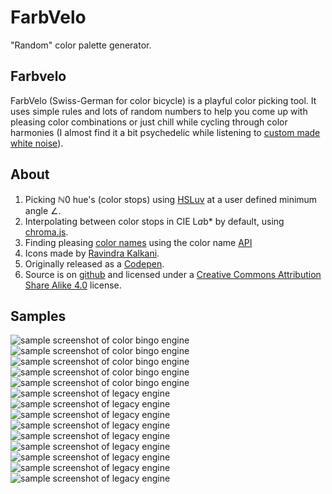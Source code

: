 # FarbVelo
"Random" color palette generator.  
## Farbvelo

FarbVelo (Swiss-German for color bicycle) is a playful color picking tool. It uses simple rules and lots of random numbers to help you come up with pleasing color combinations or just chill while cycling through color harmonies (I almost find it a bit psychedelic while listening to [custom made white noise](https://mynoise.net/NoiseMachines/tropicalRainNoiseGenerator.php)).

## About

1. Picking ℕ0 hue's (color stops) using [HSLuv](https://www.hsluv.org/) <a>at a user defined minimum angle ∠.</a>
2. Interpolating between color stops in CIE L*a*b* by default, using [chroma.js](https://gka.github.io/chroma.js/).
3. Finding pleasing [color names](https://github.com/meodai/color-names) using the color name [API](https://github.com/meodai/color-names#api-)
4. Icons made by [Ravindra Kalkani](https://thenounproject.com/search/?q=reload&i=1973430).
5. Originally released as a [Codepen](https://codepen.io/meodai/pen/RerqjG).
6. Source is on [github](https://github.com/meodai/farbvelo) and licensed under a [Creative Commons Attribution Share Alike 4.0](https://github.com/meodai/farbvelo/blob/main/LICENSE.md) license.

## Samples

![sample screenshot of color bingo engine](public/samples/engine-color-bingo-01.png)
![sample screenshot of color bingo engine](public/samples/engine-color-bingo-02.png)
![sample screenshot of color bingo engine](public/samples/engine-color-bingo-03.png)
![sample screenshot of color bingo engine](public/samples/engine-color-bingo-04.png)
![sample screenshot of color bingo engine](public/samples/engine-color-bingo-05.png)
![sample screenshot of legacy engine](public/samples/engine-legacy-01.png)
![sample screenshot of legacy engine](public/samples/engine-legacy-02.png)
![sample screenshot of legacy engine](public/samples/engine-legacy-03.png)
![sample screenshot of legacy engine](public/samples/engine-legacy-04.png)
![sample screenshot of legacy engine](public/samples/engine-legacy-05.png)
![sample screenshot of legacy engine](public/samples/engine-legacy-06.png)
![sample screenshot of legacy engine](public/samples/engine-legacy-07.png)
![sample screenshot of legacy engine](public/samples/engine-legacy-08.png)
![sample screenshot of legacy engine](public/samples/engine-legacy-09.png)
